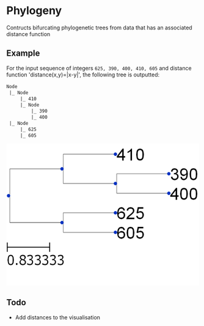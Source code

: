 # Phylogeny
Contructs bifurcating phylogenetic trees from data that has an associated distance function

## Example

For the input sequence of integers `625, 390, 400, 410, 605` and distance function 'distance(x,y)=|x-y|', the following tree is outputted:

```
Node
 |_ Node
     |_ 410
     |_ Node
         |_ 390
         |_ 400
 |_ Node
     |_ 625
     |_ 605
```

![](https://raw.githubusercontent.com/avisemler/Phylogeny/main/integers_tree.png)

## Todo

- Add distances to the visualisation
